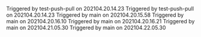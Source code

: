 Triggered by test-push-pull on 202104.20.14.23
Triggered by test-push-pull on 202104.20.14.23
Triggered by main on 202104.20.15.58
Triggered by main on 202104.20.16.10
Triggered by main on 202104.20.16.21
Triggered by main on 202104.21.05.30
Triggered by main on 202104.22.05.30
